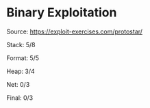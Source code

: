 # Binary Exploitation

Source: https://exploit-exercises.com/protostar/

Stack: 5/8

Format: 5/5

Heap: 3/4

Net: 0/3

Final: 0/3